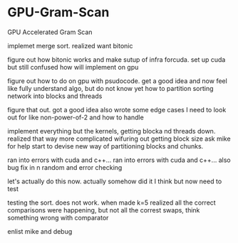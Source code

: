 # GPU-Gram-Scan
GPU Accelerated Gram Scan

implemet merge sort. realized want bitonic

figure out how bitonic works and make sutup of infra forcuda. set up cuda but still confused how will implement on gpu

figure out how to do on gpu with psudocode. get a good idea and now feel like fully understand algo, but do not know yet how to partition sorting network into blocks and threads

figure that out.  got a good idea also wrote some edge cases I need to look out for like non-power-of-2 and how to handle

implement everything but the kernels, getting blocka nd threads down. realized that way more complicated wifuring out getting block size ask mike for help start to devise new way of partitioning blocks and chunks.

ran into errors with cuda and c++... 
ran into errors with cuda and c++... also bug fix in n random and error checking

let's actually do this now. actually somehow did it I think but now need to test

testing the sort. does not work.  when made k=5 realized all the correct comparisons were happening, but not all the correst swaps, think something wrong with comparator

enlist mike and debug